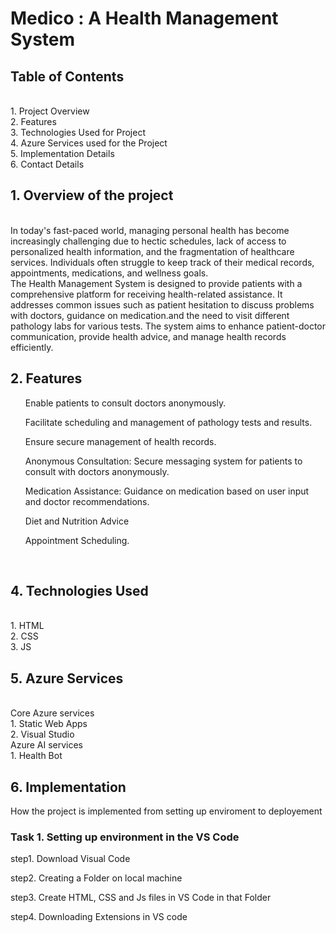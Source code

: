 <h1>Medico : A Health Management System </h1>
<h2>Table of Contents</h2><br>
1. Project Overview<br>
2. Features <br>
3. Technologies Used for Project<br>
4. Azure Services used for the Project<br>
5. Implementation Details<br>
6. Contact Details 

<h2>1. Overview of the project </h2>
<br>
In today's fast-paced world, managing personal health has become increasingly challenging due to hectic schedules, lack of access to personalized health information, and the fragmentation of healthcare services. Individuals often struggle to keep track of their medical records, appointments, medications, and wellness goals.<br>
The Health Management System is designed to provide patients with a comprehensive platform for receiving health-related assistance. It addresses common issues such as patient hesitation to discuss problems with doctors, guidance on medication.and the need to visit different pathology labs for various tests. The system aims to enhance patient-doctor communication, provide health advice, and manage health records efficiently.
<br>

<h2>2. Features</h2>
<ul>
 Enable patients to consult doctors anonymously.
 <br>
 
 Facilitate scheduling and management of pathology tests and results.<br>
 
 Ensure secure management of health records.<br>
 
 Anonymous Consultation: Secure messaging system for patients to consult with doctors anonymously.<br>
 
 Medication Assistance: Guidance on medication based on user input and doctor recommendations.<br>
 
 Diet and Nutrition Advice <br>
 
 Appointment Scheduling.
</ul>
<br>
<h2>4. Technologies Used</h2><br>
1. HTML <br>
2. CSS <br>
3. JS
<h2>5. Azure Services</h2><br>
Core Azure services<br>
1. Static Web Apps<br>
2. Visual Studio <br>
Azure AI services<br>
1. Health Bot
<br>
<h2>6. Implementation </h2>
How the project is implemented from setting up enviroment to deployement<br>
<h3>Task 1. Setting up environment in the VS Code</h3>

step1. Download Visual Code



step2. Creating a Folder on local machine

step3. Create HTML, CSS and Js files in VS Code in that Folder

step4. Downloading Extensions in VS code

